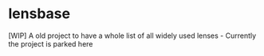 # lensbase
[WIP] A old project to have a whole list of all widely used lenses - Currently the project is parked here
